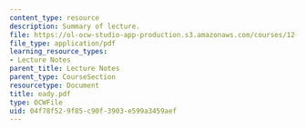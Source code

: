 ```yaml
---
content_type: resource
description: Summary of lecture.
file: https://ol-ocw-studio-app-production.s3.amazonaws.com/courses/12-802-wave-motions-in-the-ocean-and-atmosphere-spring-2004/04f78f529f85c90f3903e599a3459aef_eady.pdf
file_type: application/pdf
learning_resource_types:
- Lecture Notes
parent_title: Lecture Notes
parent_type: CourseSection
resourcetype: Document
title: eady.pdf
type: OCWFile
uid: 04f78f52-9f85-c90f-3903-e599a3459aef
---
```

